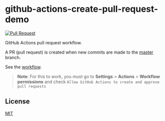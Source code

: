 # github-actions-create-pull-request-demo

[![Pull Request](https://github.com/remarkablemark/github-actions-pull-request-workflow/actions/workflows/pull-request.yml/badge.svg)](https://github.com/remarkablemark/github-actions-pull-request-workflow/actions/workflows/pull-request.yml)

GitHub Actions pull request workflow.

A PR (pull request) is created when new commits are made to the [master](https://github.com/remarkablemark/github-actions-pull-request-workflow/tree/master) branch.

See the [workflow](.github/workflows/pull-request.yml).

> **Note**: For this to work, you must go to **Settings** > **Actions** > **Workflow permissions** and check `Allow GitHub Actions to create and approve pull requests`

## License

[MIT](LICENSE)
